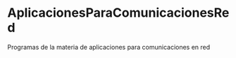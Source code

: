 # AplicacionesParaComunicacionesRed
Programas de la materia de aplicaciones para comunicaciones en red
